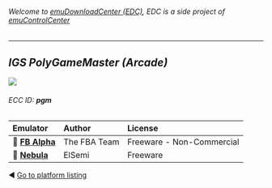 ###### Welcome to [emuDownloadCenter (EDC)](https://github.com/PhoenixInteractiveNL/emuDownloadCenter/wiki/), EDC is a side project of [emuControlCenter](https://github.com/PhoenixInteractiveNL/emuControlCenter/wiki/)
***
## _IGS PolyGameMaster (Arcade)_
![](https://raw.githubusercontent.com/wiki/PhoenixInteractiveNL/emuDownloadCenter/images_platform/ecc_pgm_teaser.png)
###### ECC ID: **pgm**

| Emulator   | Author      | License     |
|:-----------|:------------|:------------|
| :file_folder: [**FB Alpha**](https://github.com/PhoenixInteractiveNL/emuDownloadCenter/wiki/Emulator-fbalpha#menu) | The FBA Team | Freeware - Non-Commercial |
| :file_folder: [**Nebula**](https://github.com/PhoenixInteractiveNL/emuDownloadCenter/wiki/Emulator-nebula#menu) | ElSemi | Freeware |

:arrow_backward: [Go to platform listing](https://github.com/PhoenixInteractiveNL/emuDownloadCenter/wiki/EDC-Platform-List)
